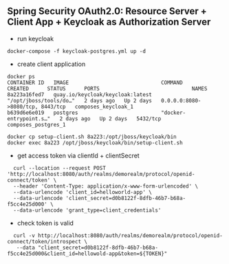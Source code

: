 Spring Security OAuth2.0: Resource Server + Client App + Keycloak as Authorization Server
---


- run keycloak 
```shell
docker-compose -f keycloak-postgres.yml up -d
```
- create client application

```shell
docker ps
CONTAINER ID   IMAGE                              COMMAND                  CREATED      STATUS      PORTS                              NAMES
8a223a16fed7   quay.io/keycloak/keycloak:latest   "/opt/jboss/tools/do…"   2 days ago   Up 2 days   0.0.0.0:8080->8080/tcp, 8443/tcp   composes_keycloak_1
b639d6e6e019   postgres                           "docker-entrypoint.s…"   2 days ago   Up 2 days   5432/tcp                           composes_postgres_1

docker cp setup-client.sh 8a223:/opt/jboss/keycloak/bin
docker exec 8a223 /opt/jboss/keycloak/bin/setup-client.sh
```

- get access token via clientId + clientSecret
```
  curl --location --request POST 'http://localhost:8080/auth/realms/demorealm/protocol/openid-connect/token' \
  --header 'Content-Type: application/x-www-form-urlencoded' \
  --data-urlencode 'client_id=helloworld-app' \
  --data-urlencode 'client_secret=d0b8122f-8dfb-46b7-b68a-f5cc4e25d000' \
  --data-urlencode 'grant_type=client_credentials'
```
- check token is valid
```  
  curl -v http://localhost:8080/auth/realms/demorealm/protocol/openid-connect/token/introspect \
   --data "client_secret=d0b8122f-8dfb-46b7-b68a-f5cc4e25d000&client_id=hellowold-app&token=${TOKEN}"
```